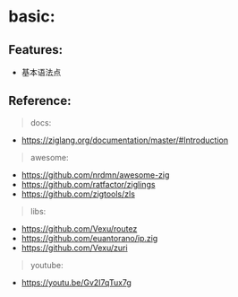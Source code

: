 # basic:

## Features:

- 基本语法点

## Reference:

> docs:

- https://ziglang.org/documentation/master/#Introduction

> awesome:

- https://github.com/nrdmn/awesome-zig
- https://github.com/ratfactor/ziglings
- https://github.com/zigtools/zls

> libs:

- https://github.com/Vexu/routez
- https://github.com/euantorano/ip.zig
- https://github.com/Vexu/zuri

> youtube:

- https://youtu.be/Gv2I7qTux7g
